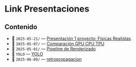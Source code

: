 # Link Presentaciones

## Contenido

- 📁 `2025-05-21/` — [Presentación 1 proyecto: Físicas Realistas](https://www.canva.com/design/DAGoHw1vwk4/XuKDQWDt_1U9TXY3XUKe-Q/edit)
- 📁 `2025-05-07/` — [Comparación GPU CPU TPU](https://www.canva.com/design/DAGmzwrD8Gs/9iPaUIdy8OFOOmmceGHr3Q/edit)
- 📁 `2025-05-01/` — [Pipeline de Renderizado](https://www.canva.com/design/DAGmJ7M1RkI/vMhIKQLGnpBsUUIYDpgdRg/edit)
- 📁 `YOLO` — [YOLO](https://www.canva.com/design/DAGkAOlWovI/h84bj0dWIEo1cxE3LycgmA/edit?utm_content=DAGkAOlWovI&utm_campaign=designshare&utm_medium=link2&utm_source=sharebutton)
- 📁 `2025-06-09/` — [retropropagacion](./2025-06-09%20retropropagacion/retropropagacion.pdf)
